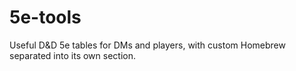 # 5e-tools
Useful D&amp;D 5e tables for DMs and players, with custom Homebrew separated into its own section.
